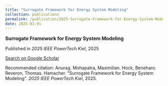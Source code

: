 ```yaml
---
title: "Surrogate Framework for Energy System Modeling"
collection: publications
permalink: /publication/2025-Surrogate-Framework-for-Energy-System-Modeling
date: 2025-01-01
---
```

<p style="font-size: 1.1em; margin-bottom: 0.5em;"><b>Surrogate Framework for Energy System Modeling</b></p>
<p style="margin-bottom: 0.5em;">Published in <em>2025 IEEE PowerTech Kiel</em>, 2025</p>
<p style="margin-bottom: 0.5em;"><a href="https://scholar.google.com/scholar?q=Surrogate+Framework+for+Energy+System+Modeling" target="_blank">Search on Google Scholar</a></p>
<p>Recommended citation: Anurag. Mohapatra, Maximilian. Hock, Beneharo. Reveron, Thomas. Hamacher. "Surrogate Framework for Energy System Modeling". <em>2025 IEEE PowerTech Kiel</em>, 2025.</p>